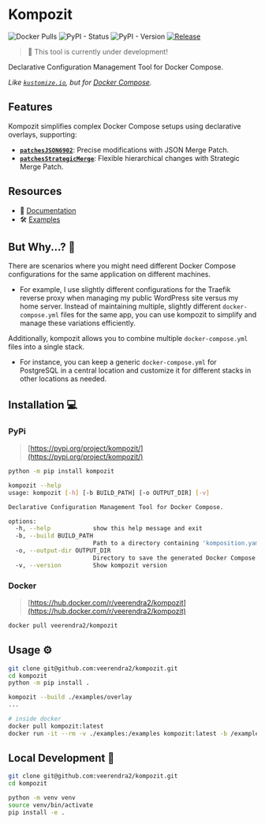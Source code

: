 # Kompozit

![Docker Pulls](https://img.shields.io/docker/pulls/veerendra2/kompozit) ![PyPI - Status](https://img.shields.io/pypi/status/kompozit) ![PyPI - Version](https://img.shields.io/pypi/v/kompozit) [![Release](https://github.com/veerendra2/kompozit/actions/workflows/release.yml/badge.svg)](https://github.com/veerendra2/kompozit/actions/workflows/release.yml)

> 🚧 This tool is currently under development!

Declarative Configuration Management Tool for Docker Compose.

_Like [`kustomize.io`](https://kustomize.io/), but for [Docker Compose](https://docs.docker.com/compose/)._

## Features

Kompozit simplifies complex Docker Compose setups using declarative overlays, supporting:

- **[`patchesJSON6902`](https://datatracker.ietf.org/doc/html/rfc6902)**: Precise modifications with JSON Merge Patch.
- **[`patchesStrategicMerge`](https://github.com/kubernetes/community/blob/master/contributors/devel/sig-api-machinery/strategic-merge-patch.md)**: Flexible hierarchical changes with Strategic Merge Patch.

## Resources

- 📖 [Documentation](https://veerendra2.gitbook.io/kompozit)
- 🛠️ [Examples](https://github.com/veerendra2/kompozit/tree/main/examples)

## But Why...? 🤔

There are scenarios where you might need different Docker Compose configurations for the same application on different machines.

- For example, I use slightly different configurations for the Traefik reverse proxy when managing my public WordPress site versus my home server. Instead of maintaining multiple, slightly different `docker-compose.yml` files for the same app, you can use kompozit to simplify and manage these variations efficiently.

Additionally, kompozit allows you to combine multiple `docker-compose.yml` files into a single stack.

- For instance, you can keep a generic `docker-compose.yml` for PostgreSQL in a central location and customize it for different stacks in other locations as needed.

## Installation 💻

### PyPi

> [https://pypi.org/project/kompozit/](https://pypi.org/project/kompozit/)

```bash
python -m pip install kompozit

kompozit --help
usage: kompozit [-h] [-b BUILD_PATH] [-o OUTPUT_DIR] [-v]

Declarative Configuration Management Tool for Docker Compose.

options:
  -h, --help            show this help message and exit
  -b, --build BUILD_PATH
                        Path to a directory containing 'komposition.yaml'. (default: .)
  -o, --output-dir OUTPUT_DIR
                        Directory to save the generated Docker Compose files. (default: None)
  -v, --version         Show kompozit version
```

### Docker

> [https://hub.docker.com/r/veerendra2/kompozit](https://hub.docker.com/r/veerendra2/kompozit)

```bash
docker pull veerendra2/kompozit
```

## Usage ⚙️

```bash
git clone git@github.com:veerendra2/kompozit.git
cd kompozit
python -m pip install .

kompozit --build ./examples/overlay
...

# inside docker
docker pull kompozit:latest
docker run -it --rm -v ./examples:/examples kompozit:latest -b /examples/overlay
```

## Local Development 🔧

```bash
git clone git@github.com:veerendra2/kompozit.git
cd kompozit

python -m venv venv
source venv/bin/activate
pip install -e .
```
